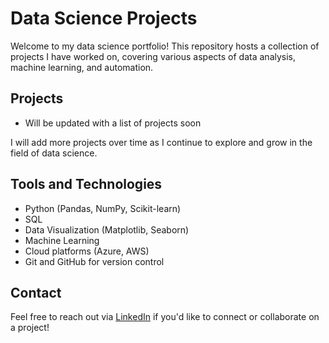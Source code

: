 # Data Science Projects

Welcome to my data science portfolio! This repository hosts a collection of projects I have worked on, covering various aspects of data analysis, machine learning, and automation.

## Projects
- Will be updated with a list of projects soon

I will add more projects over time as I continue to explore and grow in the field of data science.

## Tools and Technologies
- Python (Pandas, NumPy, Scikit-learn)
- SQL
- Data Visualization (Matplotlib, Seaborn)
- Machine Learning
- Cloud platforms (Azure, AWS)
- Git and GitHub for version control

## Contact
Feel free to reach out via [LinkedIn](https://www.linkedin.com/in/aditya-porwal/) if you'd like to connect or collaborate on a project!

